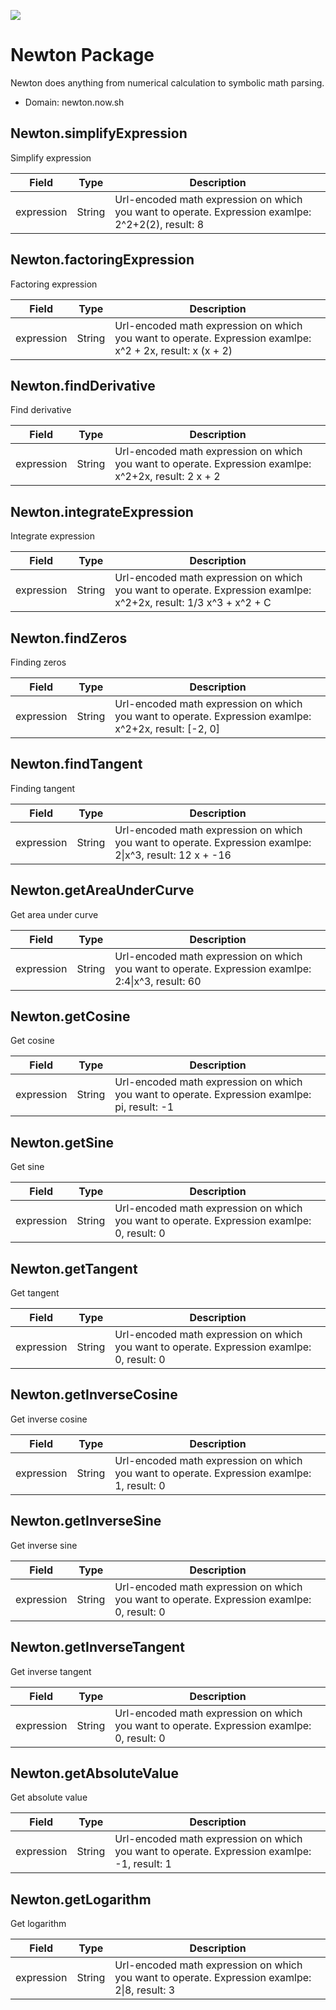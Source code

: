 [![](https://scdn.rapidapi.com/RapidAPI_banner.png)](https://rapidapi.com/package/Newton/functions?utm_source=RapidAPIGitHub_Functions&utm_medium=button&utm_content=RapidAPI_GitHub)

# Newton Package
Newton does anything from numerical calculation to symbolic math parsing.
* Domain: newton.now.sh

## Newton.simplifyExpression
Simplify expression

| Field     | Type  | Description
|-----------|-------|----------
| expression| String| Url-encoded math expression on which you want to operate. Expression examlpe: 2^2+2(2), result: 8

## Newton.factoringExpression
Factoring expression

| Field     | Type  | Description
|-----------|-------|----------
| expression| String| Url-encoded math expression on which you want to operate. Expression examlpe: x^2 + 2x, result: x (x + 2)

## Newton.findDerivative
Find derivative

| Field     | Type  | Description
|-----------|-------|----------
| expression| String| Url-encoded math expression on which you want to operate. Expression examlpe: x^2+2x, result: 2 x + 2

## Newton.integrateExpression
Integrate expression

| Field     | Type  | Description
|-----------|-------|----------
| expression| String| Url-encoded math expression on which you want to operate. Expression examlpe: x^2+2x, result: 1/3 x^3 + x^2 + C

## Newton.findZeros
Finding zeros

| Field     | Type  | Description
|-----------|-------|----------
| expression| String| Url-encoded math expression on which you want to operate. Expression examlpe: x^2+2x, result: [-2, 0]

## Newton.findTangent
Finding tangent

| Field     | Type  | Description
|-----------|-------|----------
| expression| String| Url-encoded math expression on which you want to operate. Expression examlpe: 2&#124;x^3, result: 12 x + -16

## Newton.getAreaUnderCurve
Get area under curve

| Field     | Type  | Description
|-----------|-------|----------
| expression| String| Url-encoded math expression on which you want to operate. Expression examlpe: 2:4&#124;x^3, result: 60

## Newton.getCosine
Get cosine

| Field     | Type  | Description
|-----------|-------|----------
| expression| String| Url-encoded math expression on which you want to operate. Expression examlpe: pi, result: -1

## Newton.getSine
Get sine

| Field     | Type  | Description
|-----------|-------|----------
| expression| String| Url-encoded math expression on which you want to operate. Expression examlpe: 0, result: 0

## Newton.getTangent
Get tangent

| Field     | Type  | Description
|-----------|-------|----------
| expression| String| Url-encoded math expression on which you want to operate. Expression examlpe: 0, result: 0

## Newton.getInverseCosine
Get inverse cosine

| Field     | Type  | Description
|-----------|-------|----------
| expression| String| Url-encoded math expression on which you want to operate. Expression examlpe: 1, result: 0

## Newton.getInverseSine
Get inverse sine

| Field     | Type  | Description
|-----------|-------|----------
| expression| String| Url-encoded math expression on which you want to operate. Expression examlpe: 0, result: 0

## Newton.getInverseTangent
Get inverse tangent

| Field     | Type  | Description
|-----------|-------|----------
| expression| String| Url-encoded math expression on which you want to operate. Expression examlpe: 0, result: 0

## Newton.getAbsoluteValue
Get absolute value

| Field     | Type  | Description
|-----------|-------|----------
| expression| String| Url-encoded math expression on which you want to operate. Expression examlpe: -1, result: 1

## Newton.getLogarithm
Get logarithm

| Field     | Type  | Description
|-----------|-------|----------
| expression| String| Url-encoded math expression on which you want to operate. Expression examlpe: 2&#124;8, result: 3

